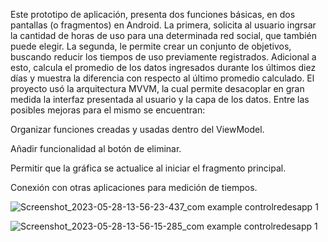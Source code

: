 Este prototipo de aplicación, presenta dos funciones básicas, en dos pantallas (o fragmentos) en Android. La primera, solicita al usuario ingrsar la cantidad de horas de uso para una determinada red social, que también puede elegir. La segunda, le permite crear un conjunto de objetivos, buscando reducir los tiempos de uso previamente registrados. Adicional a esto, calcula el promedio de los datos ingresados durante los últimos diez días y muestra la diferencia con respecto al último promedio calculado.
El proyecto usó la arquitectura MVVM, la cual permite desacoplar en gran medida la interfaz presentada al usuario y la capa de los datos.
Entre las posibles mejoras para el mismo se encuentran: 

Organizar funciones creadas y usadas dentro del ViewModel.

Añadir funcionalidad al botón de eliminar.

Permitir que la gráfica se actualice al iniciar el fragmento principal.

Conexión con otras aplicaciones para medición de tiempos.

![Screenshot_2023-05-28-13-56-23-437_com example controlredesapp 1](https://github.com/JuanEsteban2/ControlRedesApp/assets/98414839/83af2dea-878c-4650-8d87-2bc8a9573551)

![Screenshot_2023-05-28-13-56-15-285_com example controlredesapp 1](https://github.com/JuanEsteban2/ControlRedesApp/assets/98414839/725ae785-bc9c-450b-8ac3-d201ef767987)

